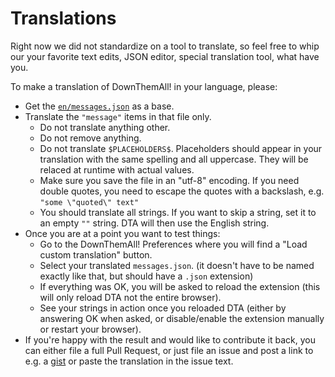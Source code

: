 # Translations

Right now we did not standardize on a tool to translate, so feel free to whip our your favorite text edits, JSON editor, special translation tool, what have you.

To make a translation of DownThemAll! in your language, please:

* Get the [`en/messages.json`](https://github.com/downthemall/downthemall/raw/master/_locales/en/messages.json) as a base.
* Translate the `"message"` items in that file only.
  * Do not translate anything other.
  * Do not remove anything.
  * Do not translate `$PLACEHOLDERS$`. Placeholders should appear in your translation with the same spelling and all uppercase.
    They will be relaced at runtime with actual values.
  * Make sure you save the file in an "utf-8" encoding. If you need double quotes, you need to escape the quotes with a backslash, e.g. `"some \"quoted\" text"`
  * You should translate all strings. If you want to skip a string, set it to an empty `""` string. DTA will then use the English string.
* Once you are at a point you want to test things:
  * Go to the DownThemAll! Preferences where you will find a "Load custom translation" button.
  * Select your translated `messages.json`. (it doesn't have to be named exactly like that, but should have a `.json` extension)
  * If everything was OK, you will be asked to reload the extension (this will only reload DTA not the entire browser).
  * See your strings in action once you reloaded DTA (either by answering OK when asked, or disable/enable the extension manually or restart your browser).
* If you're happy with the result and would like to contribute it back, you can either file a full Pull Request, or just file an issue and post a link to e.g. a [gist](https://gist.github.com/) or paste the translation in the issue text.
